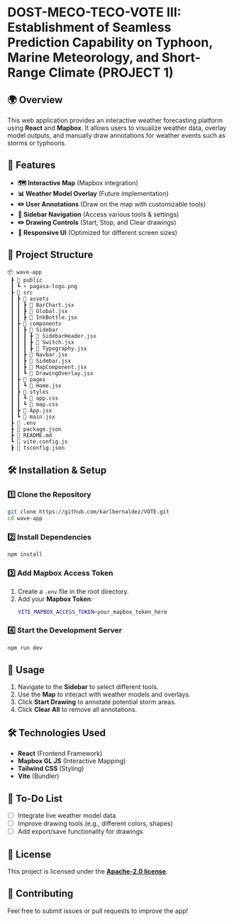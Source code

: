 # DOST-MECO-TECO-VOTE III: Establishment of Seamless Prediction Capability on Typhoon, Marine Meteorology, and Short-Range Climate (PROJECT 1)

## 🌍 Overview
This web application provides an interactive weather forecasting platform using **React** and **Mapbox**. It allows users to visualize weather data, overlay model outputs, and manually draw annotations for weather events such as storms or typhoons.

## 🚀 Features
- **🗺 Interactive Map** (Mapbox integration)
- **📊 Weather Model Overlay** (Future implementation)
- **✏️ User Annotations** (Draw on the map with customizable tools)
- **🔄 Sidebar Navigation** (Access various tools & settings)
- **✏️ Drawing Controls** (Start, Stop, and Clear drawings)
- **🎨 Responsive UI** (Optimized for different screen sizes)

## 📂 Project Structure
```
📦 wave-app
 ┣ 📂 public
 ┃ ┗ ⚡ pagasa-logo.png
 ┣ 📂 src
 ┃ ┣ 📂 assets
 ┃ ┃ ┣ 📜 BarChart.jsx
 ┃ ┃ ┣ 📜 Global.jsx
 ┃ ┃ ┣ 📜 InkBottle.jsx
 ┃ ┣ 📂 components
 ┃ ┃ ┣ 📂 Sidebar
 ┃ ┃ ┃ ┣ 📜 SidebarHeader.jsx
 ┃ ┃ ┃ ┣ 📜 Switch.jsx
 ┃ ┃ ┃ ┣ 📜 Typography.jsx
 ┃ ┃ ┣ 📜 Navbar.jsx
 ┃ ┃ ┣ 📜 Sidebar.jsx
 ┃ ┃ ┣ 📜 MapComponent.jsx
 ┃ ┃ ┗ 📜 DrawingOverlay.jsx
 ┃ ┣ 📂 pages
 ┃ ┃ ┗ 📜 Home.jsx
 ┃ ┣ 📂 styles
 ┃ ┃ ┗ 📜 app.css
 ┃ ┃ ┗ 📜 map.css
 ┃ ┣ 📜 App.jsx
 ┃ ┗ 📜 main.jsx
 ┣ 📜 .env
 ┣ 📜 package.json
 ┣ 📜 README.md
 ┗ 📜 vite.config.js
 ┣ 📜 tsconfig.json
```

## 🛠 Installation & Setup
### 1️⃣ Clone the Repository
```sh
git clone https://github.com/karlbernaldez/VOTE.git
cd wave-app
```

### 2️⃣ Install Dependencies
```sh
npm install
```

### 3️⃣ Add Mapbox Access Token
1. Create a `.env` file in the root directory.
2. Add your **Mapbox Token**:
   ```sh
   VITE_MAPBOX_ACCESS_TOKEN=your_mapbox_token_here
   ```

### 4️⃣ Start the Development Server
```sh
npm run dev
```

## 🎨 Usage
1. Navigate to the **Sidebar** to select different tools.
2. Use the **Map** to interact with weather models and overlays.
3. Click **Start Drawing** to annotate potential storm areas.
4. Click **Clear All** to remove all annotations.

## 🛠 Technologies Used
- **React** (Frontend Framework)
- **Mapbox GL JS** (Interactive Mapping)
- **Tailwind CSS** (Styling)
- **Vite** (Bundler)

## 📝 To-Do List
- [ ] Integrate live weather model data
- [ ] Improve drawing tools (e.g., different colors, shapes)
- [ ] Add export/save functionality for drawings

## 📜 License
This project is licensed under the **[Apache-2.0 license](https://github.com/karlbernaldez/VOTE?tab=Apache-2.0-1-ov-file)**.

## 🙌 Contributing
Feel free to submit issues or pull requests to improve the app!
